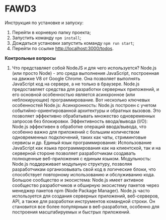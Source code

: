 # FAWD3
Инструкция по установке и запуску:
1. Перейти в корневую папку проекта;
2. Запустить команду `npm install`;
3. Дождаться установки запустить команду `npm run start`;
4. Перейти по ссылке [http://localhost:3000/todos](http://localhost:3000/todos).

**Контрольные вопросы**
1. Что представляет собой NodeJS и для чего используется?
   Node.js (или просто Node) - это среда выполнения JavaScript, построенная на движке V8 от Google Chrome. Она позволяет выполнять JavaScript код на сервере, а не только в браузере. Node.js предоставляет средства     для разработки серверных приложений, и его основной особенностью является асинхронное (или неблокирующее) программирование. 
  Вот несколько ключевых особенностей Node.js:
  Асинхронность: Node.js построен с учетом событийно-ориентированной архитектуры и обратных вызовов. Это позволяет эффективно обрабатывать множество одновременных запросов без блокировки.
  Эффективность ввода/вывода (I/O): Node.js эффективен в обработке операций ввода/вывода, что особенно важно для приложений с большим количеством одновременных подключений, таких как чаты, стриминговые сервисы и др.
  Единый язык программирования: Использование JavaScript как языка программирования как на клиентской, так и на серверной стороне позволяет разработчикам создавать полноценные веб-приложения с единым языком.
  Модульность: Node.js поддерживает модульную структуру, позволяя разработчикам организовывать свой код в логические блоки, что способствует повторному использованию и обслуживанию кода.
  Большое сообщество и экосистема: Node.js имеет активное сообщество разработчиков и обширную экосистему пакетов через менеджер пакетов npm (Node Package Manager).
  Node.js часто используется для создания серверных приложений, веб-серверов, API, а также для разработки инструментов командной строки. Он становится все более популярным в веб-разработке, особенно для построения   масштабируемых и быстрых приложений.
